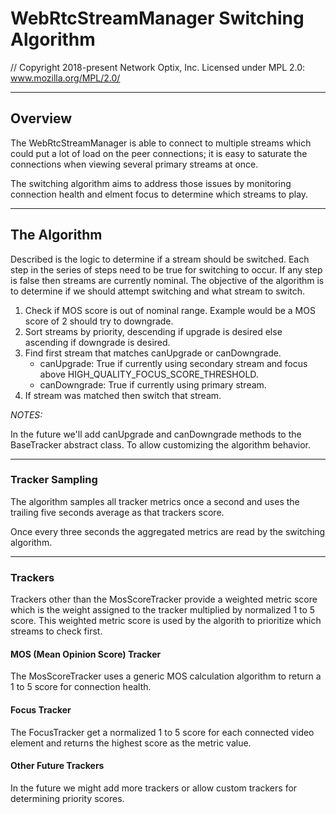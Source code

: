 # WebRtcStreamManager Switching Algorithm

// Copyright 2018-present Network Optix, Inc. Licensed under MPL 2.0: www.mozilla.org/MPL/2.0/

---

## Overview

The WebRtcStreamManager is able to connect to multiple streams which could put a lot of load on the
peer connections; it is easy to saturate the connections when viewing several primary streams at once.

The switching algorithm aims to address those issues by monitoring connection health and elment focus
to determine which streams to play.

---

## The Algorithm

Described is the logic to determine if a stream should be switched. Each step in the series of steps
need to be true for switching to occur. If any step is false then streams are currently nominal.
The objective of the algorithm is to determine if we should attempt switching and what stream to switch.

1. Check if MOS score is out of nominal range. Example would be a MOS score of 2 should try to downgrade.
2. Sort streams by priority, descending if upgrade is desired else ascending if downgrade is desired.
3. Find first stream that matches canUpgrade or canDowngrade.
    * canUpgrade: True if currently using secondary stream and focus above HIGH_QUALITY_FOCUS_SCORE_THRESHOLD.
    * canDowngrade: True if currently using primary stream.
4. If stream was matched then switch that stream.


*NOTES:*

In the future we'll add canUpgrade and canDowngrade methods to the BaseTracker abstract class.
To allow customizing the algorithm behavior.

---

### Tracker Sampling

The algorithm samples all tracker metrics once a second and uses the trailing five seconds average
as that trackers score.

Once every three seconds the aggregated metrics are read by the switching algorithm.

---

### Trackers

Trackers other than the MosScoreTracker provide a weighted metric score which is the weight assigned
to the tracker multiplied by normalized 1 to 5 score. This weighted metric score is used by the
algorith to prioritize which streams to check first.

#### MOS (Mean Opinion Score) Tracker

The MosScoreTracker uses a generic MOS calculation algorithm to return a 1 to 5 score for connection health.

#### Focus Tracker

The FocusTracker get a normalized 1 to 5 score for each connected video element and returns the
highest score as the metric value.

#### Other Future Trackers

In the future we might add more trackers or allow custom trackers for determining priority scores.

